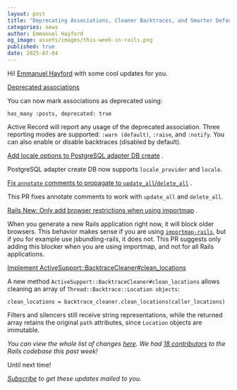 ```yaml
---
layout: post
title: "Deprecating Associations, Cleaner Backtraces, and Smarter Defaults"
categories: news
author: Emmanuel Hayford
og_image: assets/images/this-week-in-rails.png
published: true
date: 2025-07-04
---
```



Hi! [Emmanuel Hayford](https://x.com/siaw23) with some cool updates for you.

[Deprecated associations](https://github.com/rails/rails/pull/55285)  

You can now mark associations as deprecated using:

`has_many :posts, deprecated: true`

Active Record will report any usage of the deprecated association. Three reporting modes are supported: `:warn (default)`, `:raise`, and `:notify`. You can also enable or disable backtraces (disabled by default).

[Add locale options to PostgreSQL adapter DB create](https://github.com/rails/rails/pull/55030) . 

PostgreSQL adapter create DB now supports `locale_provider` and `locale`.


[Fix `annotate` comments to propagate to `update_all`/`delete_all`](https://github.com/rails/rails/pull/55269) . 

This PR fixes annotate comments to work with `update_all` and `delete_all`.


[Rails New: Only add browser restrictions when using importmap](https://github.com/rails/rails/pull/55263) . 

When you generate a new Rails application right now, it will block older browsers. This behavior makes sense if you are using [`importmap-rails`](https://github.com/rails/importmap-rails), but if you for example use jsbundling-rails, it does not. This PR suggests only adding this blocker when you are using importmap, and not for all Rails applications.


[Implement ActiveSupport::BacktraceCleaner#clean_locations](https://github.com/rails/rails/pull/55255)  

A new method `ActiveSupport::BacktraceCleaner#clean_locations` allows cleaning an array of `Thread::Backtrace::Location objects`:

`clean_locations = backtrace_cleaner.clean_locations(caller_locations)`

Filters and silencers still receive string representations, while the returned array retains the original `path` attributes, since `Location` objects are immutable.


_You can view the whole list of changes [here](https://github.com/rails/rails/compare/@%7B2025-06-27%7D...main@%7B2025-07-04%7D)._
_We had [18 contributors](https://contributors.rubyonrails.org/contributors/in-time-window/20250627-20250704) to the Rails codebase this past week!_

Until next time!

_[Subscribe](https://world.hey.com/this.week.in.rails) to get these updates mailed to you._
